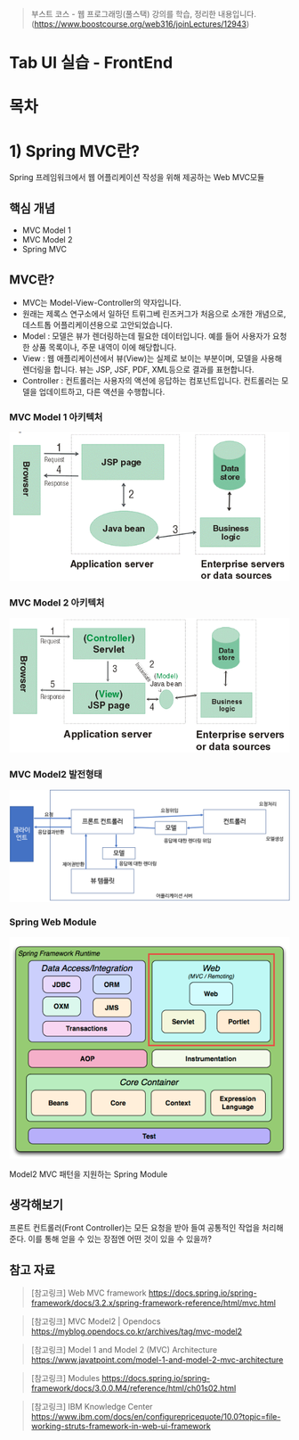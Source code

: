 > 부스트 코스 - 웹 프로그래밍(풀스택) 강의를 학습, 정리한 내용입니다. (https://www.boostcourse.org/web316/joinLectures/12943)

# Tab UI 실습 - FrontEnd
# 목차

# 1) Spring MVC란?
Spring 프레임워크에서 웹 어플리케이션 작성을 위해 제공하는 Web MVC모듈

## 핵심 개념
* MVC Model 1
* MVC Model 2
* Spring MVC

## MVC란?
* MVC는 Model-View-Controller의 약자입니다.
* 원래는 제록스 연구소에서 일하던 트뤼그베 린즈커그가 처음으로 소개한 개념으로, 데스트톱 어플리케이션용으로 고안되었습니다.
* Model : 모델은 뷰가 렌더링하는데 필요한 데이터입니다. 예를 들어 사용자가 요청한 상품 목록이나, 주문 내역이 이에 해당합니다.
* View : 웹 애플리케이션에서 뷰(View)는 실제로 보이는 부분이며, 모델을 사용해 렌더링을 합니다. 뷰는 JSP, JSF, PDF, XML등으로 결과를 표현합니다.
* Controller : 컨트롤러는 사용자의 액션에 응답하는 컴포넌트입니다. 컨트롤러는 모델을 업데이트하고, 다른 액션을 수행합니다.



### MVC Model 1 아키텍처
![MVC_Model1](image/MVC_Model1.png)

### MVC Model 2 아키텍처
![MVC_Model2](image/MVC_Model2.png)

### MVC Model2 발전형태
![MVC_Model2_developement_form](image/MVC_Model2_developement_form.png)

### Spring Web Module
![Spring_Web_Module](image/Spring_Web_Module.png)

Model2 MVC 패턴을 지원하는 Spring Module

## 생각해보기
프론트 컨트롤러(Front Controller)는 모든 요청을 받아 들여 공통적인 작업을 처리해준다. 이를 통해 얻을 수 있는 장점엔 어떤 것이 있을 수 있을까?
 
## 참고 자료
> [참고링크] Web MVC framework
https://docs.spring.io/spring-framework/docs/3.2.x/spring-framework-reference/html/mvc.html

> [참고링크] MVC Model2 | Opendocs
https://myblog.opendocs.co.kr/archives/tag/mvc-model2

> [참고링크] Model 1 and Model 2 (MVC) Architecture
https://www.javatpoint.com/model-1-and-model-2-mvc-architecture

> [참고링크] Modules
https://docs.spring.io/spring-framework/docs/3.0.0.M4/reference/html/ch01s02.html

> [참고링크] IBM Knowledge Center
https://www.ibm.com/docs/en/configurepricequote/10.0?topic=file-working-struts-framework-in-web-ui-framework